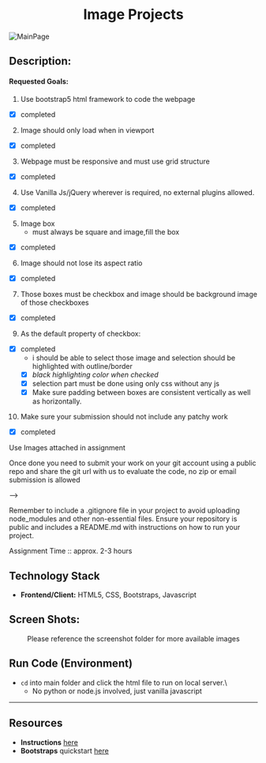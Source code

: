 <h1 align="center">Image Projects</h1>

![MainPage](https://github.com/Nelson00011/bitBucket/assets/112737682/e7bca1e5-2d2d-41d0-b61b-9b4f2b8d374d)

## Description:
#### Requested Goals:
1. Use bootstrap5 html framework to code the webpage
- [x] completed
2. Image should only load when in viewport
- [x] completed
3. Webpage must be responsive and must use grid structure
- [x] completed
4. Use Vanilla Js/jQuery wherever is required, no external plugins allowed.
- [x] completed
5. Image box
    - must always be square and image,fill the box
- [x] completed
6. Image should not lose its aspect ratio
- [x] completed
7. Those boxes must be checkbox and image should be background image of those checkboxes
- [x] completed
9. As the default property of checkbox:
- [x] completed
    - i should be able to select those image and selection should be highlighted with outline/border
    - [X] *black highlighting color when checked*
    - [X]  selection part must be done using only css without any js
    - [X]  Make sure padding between boxes are consistent vertically as well as horizontally.

10. Make sure your submission should not include any patchy work
- [x] completed

Use Images attached in assignment

Once done you need to submit your work on your git account using a public repo and share the git url with us to evaluate the code, no zip or email submission is allowed

<!-- Project structure should look something like this,  just a prototype -

<!-- assignment/
│
├── src/
│ ├── js/
│ │ └── script.js
│ ├── scss/
│ │ └── styles.scss
│ └── index.html
│
├── dist/
│ ├── css/
│ │ └── styles.css
│ ├── js/
│ │ └── script.js
│ └── index.html
│
├── package.json
└── Gruntfile.js --> -->

Remember to include a .gitignore file in your project to avoid uploading node_modules and other non-essential files.
Ensure your repository is public and includes a README.md with instructions on how to run your project.

Assignment Time :: approx. 2-3 hours

## Technology Stack
- **Frontend/Client:** HTML5, CSS, Bootstraps, Javascript

## Screen Shots:
<p align="center">Please reference the screenshot folder for more available images</p>

## Run Code (Environment)
- `cd` into main folder and click the html file to run on local server.\
    - No python or node.js involved, just vanilla javascript

--------------------------
## Resources

- **Instructions** [here](https://bitbucket.org/shankaran/image-library/src/main/assignment.txt)
- **Bootstraps** quickstart [here](https://getbootstrap.com/docs/5.3/getting-started/introduction/#quick-start)

<!-- 
### TODO stx: 
Future Structure (stx):

Use any images or can use below images (all images must be used) , reuse images to fill the page, page must have alteast 20 images

1. https://acre-image-collections.s3.amazonaws.com/image-6578722caea701702392364_medium.jpg
2. https://acre-images.s3.amazonaws.com/image-5ac62b9e561041522936734_medium.jpeg
3. https://acre-images.s3.amazonaws.com/image-5acac631504581523238449_medium.jpeg
4. https://acre-image-collections.s3.amazonaws.com/image-65787222618211702392354_medium.jpg
5. https://acre-image-collections.s3.amazonaws.com/image-657872175b22e1702392343_medium.jpg
6. https://acre-image-collections.s3.amazonaws.com/image-657871ff7d8401702392319_medium.jpg
7. https://acre-image-collections.s3.amazonaws.com/image-6576286c7c4b61702242412_medium.jpg
8. https://acre-image-collections.s3.amazonaws.com/image-6578af5f9af671702408031_medium.jpg
9. https://acre-images.s3.amazonaws.com/image-5b01cdf4b2e9a1526844916.jpg


Notes:
- connected bootstraps and css pages
- CSS to change the CLASS single from Pink to Grey when check box is marked...
- repeat for all rows. 
- Fix the styling and submit! 
-->
